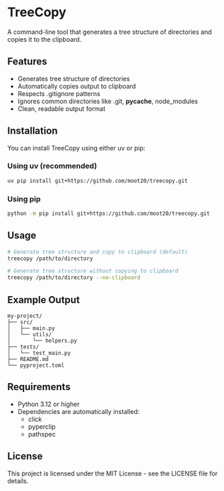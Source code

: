 # TreeCopy

A command-line tool that generates a tree structure of directories and copies it to the clipboard.

## Features

- Generates tree structure of directories
- Automatically copies output to clipboard
- Respects .gitignore patterns
- Ignores common directories like .git, __pycache__, node_modules
- Clean, readable output format

## Installation

You can install TreeCopy using either uv or pip:

### Using uv (recommended)

```bash
uv pip install git+https://github.com/moot20/treecopy.git
```

### Using pip

```bash
python -m pip install git+https://github.com/moot20/treecopy.git
```

## Usage

```bash
# Generate tree structure and copy to clipboard (default)
treecopy /path/to/directory

# Generate tree structure without copying to clipboard
treecopy /path/to/directory --no-clipboard
```

## Example Output

```
my-project/
├── src/
│   ├── main.py
│   └── utils/
│       └── helpers.py
├── tests/
│   └── test_main.py
├── README.md
└── pyproject.toml
```

## Requirements

- Python 3.12 or higher
- Dependencies are automatically installed:
  - click
  - pyperclip
  - pathspec

## License

This project is licensed under the MIT License - see the LICENSE file for details.